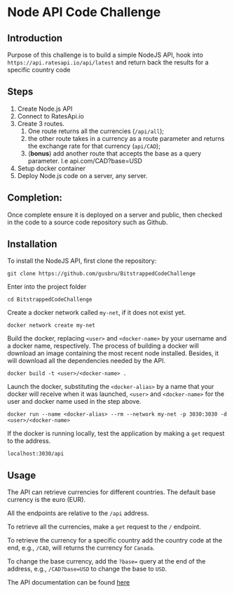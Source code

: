 # Node API Code Challenge

## Introduction

Purpose of this challenge is to build a simple NodeJS API,
hook into `https://api.ratesapi.io/api/latest` and return back
the results for a specific country code

## Steps

1. Create Node.js API
2. Connect to RatesApi.io
3. Create 3 routes.
   1. One route returns all the currencies (`/api/all`);
   2. the other route takes in a currency as a route parameter and returns the exchange
      rate for that currency (`api/CAD`);
   3. (**bonus**) add another route that accepts the base as a query parameter. I.e api.com/CAD?base=USD
4. Setup docker container
5. Deploy Node.js code on a server, any server.

## Completion:

Once complete ensure it is deployed on a server and public, then checked in the code to a source code repository such as Github.

## Installation

To install the NodeJS API, first clone the repository:

```
git clone https://github.com/gusbru/BitstrappedCodeChallenge
```

Enter into the project folder

```
cd BitstrappedCodeChallenge
```

Create a docker network called `my-net`, if it does not exist yet.

```
docker network create my-net
```

Build the docker, replacing `<user>` and `<docker-name>` by your username and a docker name,
respectively. The process of building a docker will download an image containing the most
recent node installed. Besides, it will download all the dependencies needed by the
API.

```
docker build -t <user>/<docker-name> .
```

Launch the docker, substituting the `<docker-alias>` by a name that your docker will
receive when it was launched, `<user>` and `<docker-name>` for the user and docker name
used in the step above.

```
docker run --name <docker-alias> --rm --network my-net -p 3030:3030 -d <user>/<docker-name>
```

If the docker is running locally, test the application by making a `get` request to the address.

```
localhost:3030/api
```

## Usage

The API can retrieve currencies for different countries. The default base currency is the euro (EUR).

All the endpoints are relative to the `/api` address.

To retrieve all the currencies, make a `get` request to the `/` endpoint.

To retrieve the currency for a specific country add the country code at the end, e.g., `/CAD`, will
returns the currency for `Canada`.

To change the base currency, add the `?base=` query at the end of the address, e.g., `/CAD?base=USD` to
change the base to `USD`.

The API documentation can be found [here](https://documenter.getpostman.com/view/3652511/T1LPDn4J)

